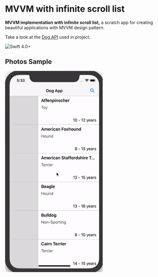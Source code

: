 
# MVVM  with infinite scroll list

 **MVVM implementation with infinite scroll list,** a scratch app for creating beautiful applications with MVVM design pattern. 
 
 Take a look at the [Dog API](https://dog.ceo/dog-api/) used in project.
 
![Swift 4.0+](https://img.shields.io/badge/Swift-4.0%2B-orange.svg)

## Photos Sample


![Photos](/mvvm.gif)


